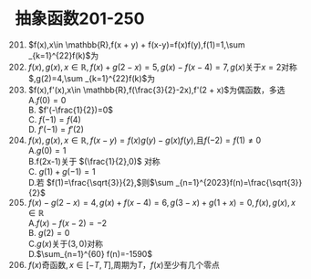# 抽象函数201-250
201. $f(x),x\in \mathbb{R},f(x + y) + f(x-y)=f(x)f(y),f(1)=1,\sum _{k=1}^{22}f(k)$为
202. $f(x),g(x),x\in \mathbb{R},f(x) + g(2-x)=5,g(x)-f(x-4)=7,g(x)$关于$x=2$对称$,g(2)=4,\sum _{k=1}^{22}f(k)$为
203. $f(x),f'(x),x\in \mathbb{R},f(\frac{3}{2}-2x),f'(2 + x)$为偶函数，多选 <br> A.$f(0)=0$ <br> B. $f'(-\frac{1}{2})=0$ <br> C. $f(-1)=f(4)$ <br> D. $f'(-1)=f'(2)$ 
204. $f(x),g(x),x\in \mathbb{R},f(x-y)=f(x)g(y)-g(x)f(y),$且$f(-2)=f(1) \neq 0$ <br> A.$g(0)=1$ <br> B.f(2x-1)关于 $(\frac{1}{2},0)$ 对称 <br> C. $g(1) + g(-1)=1$ <br> D.若 $f(1)=\frac{\sqrt{3}}{2},$则$\sum _{n=1}^{2023}f(n)=\frac{\sqrt{3}}{2}$
205. $f(x)-g(2-x)=4,g(x) + f(x-4)=6,g(3-x) + g(1 + x)=0,f(x),g(x),x\in \mathbb{R}$ <br> A.$f(x)-f(x-2)=-2$ <br> B. $g(2)=0$ <br> C.$g(x)$关于$(3,0)$对称 <br> D.$\sum_{n=1}^{60} f(n)=-1590$
206. $f(x)$奇函数$,x\in [-T,T],$周期为$T$，$f(x)$至少有几个零点 